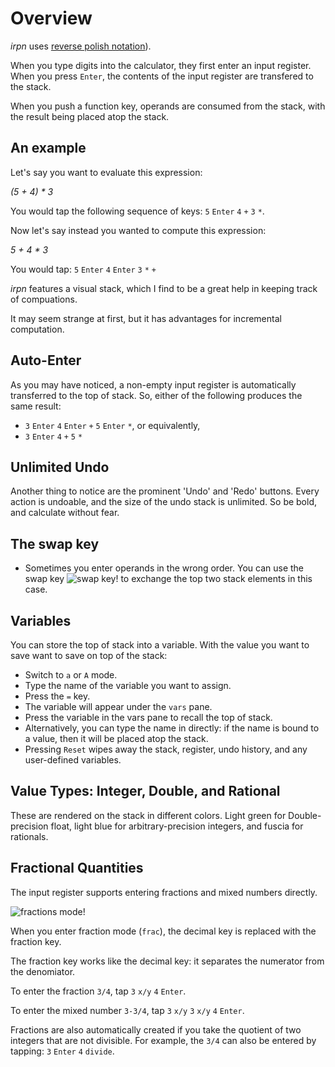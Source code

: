 # Overview

*irpn* uses [reverse polish
notation](https://en.wikipedia.org/wiki/Reverse_Polish_notation)).

When you type digits into the calculator, they first enter an input
register. When you press `Enter`, the contents of the input register
are transfered to the stack.

When you push a function key, operands are consumed from the stack,
with the result being placed atop the stack.

## An example

Let's say you want to evaluate this expression:

*(5 + 4) \* 3*

You would tap the following sequence of keys: `5` `Enter` `4` `+` `3`
`*`.

Now let's say instead you wanted to compute this expression:

*5 + 4 \* 3*

You would tap: `5` `Enter` `4` `Enter` `3` `*` `+`

*irpn* features a visual stack, which I find to be a great help in
keeping track of compuations.

It may seem strange at first, but it has advantages for incremental
computation.

## Auto-Enter

As you may have noticed, a non-empty input register is
automatically transferred to the top of stack. So, either of the
following produces the same result:

- `3` `Enter` `4` `Enter` `+` `5` `Enter` `*`, or equivalently,
- `3` `Enter` `4` `+` `5` `*`

## Unlimited Undo

Another thing to notice are the prominent 'Undo' and 'Redo'
buttons. Every action is undoable, and the size of the undo stack is
unlimited. So be bold, and calculate without fear.

## The swap key

- Sometimes you enter operands in the wrong order. You can use the
  swap key ![swap key!](images/swap.png) to exchange the top two stack
  elements in this case.

## Variables

You can store the top of stack into a variable. With the value you want
to save want to save on top of the stack:
- Switch to `a` or `A` mode.
- Type the name of the variable you want to assign.
- Press the `=` key.
- The variable will appear under the `vars` pane.
- Press the variable in the vars pane to recall the top of stack.
- Alternatively, you can type the name in directly: if the name is
  bound to a value, then it will be placed atop the stack.
- Pressing `Reset` wipes away the stack, register, undo history,
  and any user-defined variables.

## Value Types: Integer, Double, and Rational

These are rendered on the stack in different colors. Light green for
Double-precision float, light blue for arbitrary-precision integers,
and fuscia for rationals.

## Fractional Quantities

The input register supports entering fractions and mixed numbers
directly.

![fractions mode!](images/fractions.png)

When you enter fraction mode (`frac`), the decimal key is replaced
with the fraction key.

The fraction key works like the decimal key: it separates the numerator from the denomiator.

To enter the fraction `3/4`, tap `3` `x/y` `4` `Enter`.

To enter the mixed number `3-3/4`, tap `3` `x/y` `3` `x/y` `4` `Enter`.

Fractions are also automatically created if you take the quotient of
two integers that are not divisible. For example, the `3/4` can also be entered by tapping: `3` `Enter` `4` `divide`.
